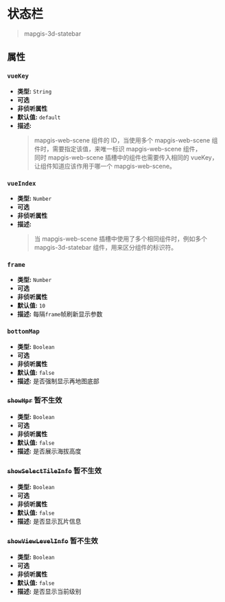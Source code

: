 # 状态栏

> mapgis-3d-statebar

## 属性

### `vueKey`

- **类型:** `String`
- **可选**
- **非侦听属性**
- **默认值:** `default`
- **描述:**
  > mapgis-web-scene 组件的 ID，当使用多个 mapgis-web-scene 组件时，需要指定该值，来唯一标识 mapgis-web-scene 组件， <br/>
  > 同时 mapgis-web-scene 插槽中的组件也需要传入相同的 vueKey，让组件知道应该作用于哪一个 mapgis-web-scene。

### `vueIndex`

- **类型:** `Number`
- **可选**
- **非侦听属性**
- **描述:**
  > 当 mapgis-web-scene 插槽中使用了多个相同组件时，例如多个 mapgis-3d-statebar 组件，用来区分组件的标识符。

### `frame`

- **类型:** `Number`
- **可选**
- **非侦听属性**
- **默认值:** `10`
- **描述:** 每隔`frame`帧刷新显示参数

### `bottomMap`

- **类型:** `Boolean`
- **可选**
- **非侦听属性**
- **默认值:** `false`
- **描述:** 是否强制显示再地图底部

### ~~`showHpr`~~ 暂不生效

- **类型:** `Boolean`
- **可选**
- **非侦听属性**
- **默认值:** `false`
- **描述:** 是否展示海拔高度

### ~~`showSelectTileInfo`~~ 暂不生效

- **类型:** `Boolean`
- **可选**
- **非侦听属性**
- **默认值:** `false`
- **描述:** 是否显示瓦片信息

### ~~`showViewLevelInfo`~~ 暂不生效

- **类型:** `Boolean`
- **可选**
- **非侦听属性**
- **默认值:** `false`
- **描述:** 是否显示当前级别
